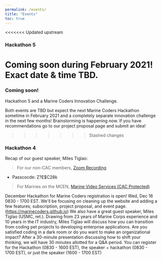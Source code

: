 ```yaml
---
permalink: /events/
title: "Events"
toc: true
---
```

<<<<<<< Updated upstream
### Hackathon 5

Coming soon during February 2021! Exact date & time TBD.
=======
### Coming soon! 

Hackathon 5 and a Marine Coders Innovation Challenge.

Both events are TBD but expect the next Marine Coders Hackathon sometime in February 2021 and a completely separate innovation challenge in the next few months! Brainstorming is happening now. If you have recommendations go to our project proposal page and submit an idea!
>>>>>>> Stashed changes

### Hackathon 4

Recap of our guest speaker, Miles Tiglao:

> For our non-CAC members, [Zoom Recording](https://us02web.zoom.us/rec/share/8qntZYHsw4H1xkvCFS6YfwuYNu9eweyhi22OUYHwsQJwbFywtCqadBkYzQ_0nsFY.Szee4QhLQhLRYIGP) 
* Passcocde: Z?E$C28k

> For Marines on the MCEN, [Marine Video Services (CAC Protected)](https://www.marinenet.usmc.mil/mvs/watchVideo.aspx?id=35908B717ACD)

December Hackathon for Marine Coders registration is open!  Wed, Dec 16 0830 - 1700 EST.  We'll be focusing on cleaning up the website and adding a few features; subscription, project proposal, and event page. (https://marinecoders.github.io)
We also have a great guest speaker, Miles Tiglao (USMC, ret.).  Drawing from 23 years of Marine Corps experience and 10 years in the IT industry, Miles Tiglao will discuss how you can transition from coding pet projects to developing enterprise applications.  Are you satisfied coding in a dark room or do you want to make an organizational impact?  After a 30-minute presentation discussing how to shift your thinking, we will have 30 minutes allotted for a Q&A period.
You can register for the Hackathon (0830  - 1600 EST), the speaker + hackathon (0830 - 1700 EST), or just the speaker (1600 - 1700 EST)
